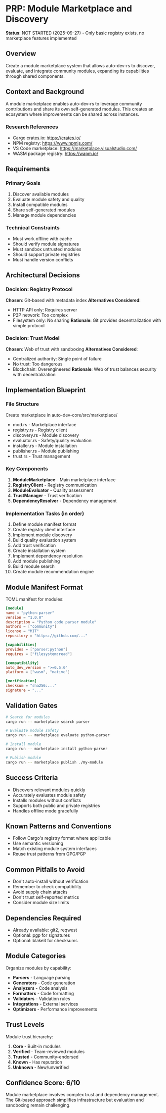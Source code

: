 # PRP: Module Marketplace and Discovery

**Status**: NOT STARTED (2025-09-27) - Only basic registry exists, no marketplace features implemented

## Overview
Create a module marketplace system that allows auto-dev-rs to discover, evaluate, and integrate community modules, expanding its capabilities through shared components.

## Context and Background
A module marketplace enables auto-dev-rs to leverage community contributions and share its own self-generated modules. This creates an ecosystem where improvements can be shared across instances.

### Research References
- Cargo crates.io: https://crates.io/
- NPM registry: https://www.npmjs.com/
- VS Code marketplace: https://marketplace.visualstudio.com/
- WASM package registry: https://wapm.io/

## Requirements

### Primary Goals
1. Discover available modules
2. Evaluate module safety and quality
3. Install compatible modules
4. Share self-generated modules
5. Manage module dependencies

### Technical Constraints
- Must work offline with cache
- Should verify module signatures
- Must sandbox untrusted modules
- Should support private registries
- Must handle version conflicts

## Architectural Decisions

### Decision: Registry Protocol
**Chosen**: Git-based with metadata index
**Alternatives Considered**:
- HTTP API only: Requires server
- P2P network: Too complex
- Filesystem only: No sharing
**Rationale**: Git provides decentralization with simple protocol

### Decision: Trust Model
**Chosen**: Web of trust with sandboxing
**Alternatives Considered**:
- Centralized authority: Single point of failure
- No trust: Too dangerous
- Blockchain: Overengineered
**Rationale**: Web of trust balances security with decentralization

## Implementation Blueprint

### File Structure
Create marketplace in auto-dev-core/src/marketplace/
- mod.rs - Marketplace interface
- registry.rs - Registry client
- discovery.rs - Module discovery
- evaluator.rs - Safety/quality evaluation
- installer.rs - Module installation
- publisher.rs - Module publishing
- trust.rs - Trust management

### Key Components
1. **ModuleMarketplace** - Main marketplace interface
2. **RegistryClient** - Registry communication
3. **ModuleEvaluator** - Quality assessment
4. **TrustManager** - Trust verification
5. **DependencyResolver** - Dependency management

### Implementation Tasks (in order)
1. Define module manifest format
2. Create registry client interface
3. Implement module discovery
4. Build quality evaluation system
5. Add trust verification
6. Create installation system
7. Implement dependency resolution
8. Add module publishing
9. Build module search
10. Create module recommendation engine

## Module Manifest Format
TOML manifest for modules:
```toml
[module]
name = "python-parser"
version = "1.0.0"
description = "Python code parser module"
authors = ["community"]
license = "MIT"
repository = "https://github.com/..."

[capabilities]
provides = ["parser:python"]
requires = ["filesystem:read"]

[compatibility]
auto_dev_version = ">=0.5.0"
platform = ["wasm", "native"]

[verification]
checksum = "sha256:..."
signature = "..."
```

## Validation Gates

```bash
# Search for modules
cargo run -- marketplace search parser

# Evaluate module safety
cargo run -- marketplace evaluate python-parser

# Install module
cargo run -- marketplace install python-parser

# Publish module
cargo run -- marketplace publish ./my-module
```

## Success Criteria
- Discovers relevant modules quickly
- Accurately evaluates module safety
- Installs modules without conflicts
- Supports both public and private registries
- Handles offline mode gracefully

## Known Patterns and Conventions
- Follow Cargo's registry format where applicable
- Use semantic versioning
- Match existing module system interfaces
- Reuse trust patterns from GPG/PGP

## Common Pitfalls to Avoid
- Don't auto-install without verification
- Remember to check compatibility
- Avoid supply chain attacks
- Don't trust self-reported metrics
- Consider module size limits

## Dependencies Required
- Already available: git2, reqwest
- Optional: pgp for signatures
- Optional: blake3 for checksums

## Module Categories
Organize modules by capability:
- **Parsers** - Language parsing
- **Generators** - Code generation
- **Analyzers** - Code analysis
- **Formatters** - Code formatting
- **Validators** - Validation rules
- **Integrations** - External services
- **Optimizers** - Performance improvements

## Trust Levels
Module trust hierarchy:
1. **Core** - Built-in modules
2. **Verified** - Team-reviewed modules
3. **Trusted** - Community-endorsed
4. **Known** - Has reputation
5. **Unknown** - New/unverified

## Confidence Score: 6/10
Module marketplace involves complex trust and dependency management. The Git-based approach simplifies infrastructure but evaluation and sandboxing remain challenging.
